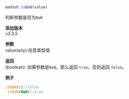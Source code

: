 ```ts
medash.isNaN(value)
```

判断参数是否为`NaN`
  
**添加版本**  
v3.3.5

**参数**   
value(any):任意类型值

**返回**  
(boolean): 如果参数是`NaN`，那么返回 `true`，否则返回 `false`。

**例子**  
```js
isNaN(1)//false
 isNaN(NaN)//true
```  
